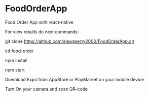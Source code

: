 # FoodOrderApp
Food Order App with react-native

For view results do next commands:

git clone https://github.com/alexqwerty2000/FoodOrderApp.git

cd food-order

npm install

npm start

Download Expo from AppStore or PlayMarket on your mobile device

Turn On your camera and scan QR-code
